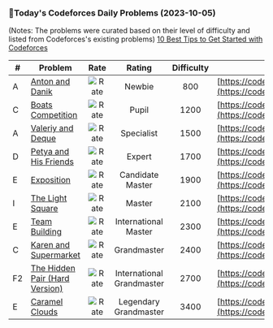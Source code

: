 ### 🌟Today's Codeforces Daily Problems (2023-10-05)
(Notes: The problems were curated based on their level of difficulty and listed from Codeforces's existing problems)
[10 Best Tips to Get Started with Codeforces](https://github.com/ika9810/Codeforces-Daily-Problems/blob/main/10%20Best%20Tips%20to%20Get%20Started%20with%20Codeforces.md)

| # | Problem | Rate| Rating | Difficulty | Contest |
|---| ----- | :--------: | :----------: | :----------: | ---------- |
|A|[Anton and Danik](https://codeforces.com/contest/734/problem/A)|![Rate](https://img.shields.io/badge/Newbie-800-lightgrey)|Newbie|800|[https://codeforces.com/contest/734](https://codeforces.com/contest/734)|
|C|[Boats Competition](https://codeforces.com/contest/1399/problem/C)|![Rate](https://img.shields.io/badge/Pupil-1200-brightgreen)|Pupil|1200|[https://codeforces.com/contest/1399](https://codeforces.com/contest/1399)|
|A|[Valeriy and Deque](https://codeforces.com/contest/1179/problem/A)|![Rate](https://img.shields.io/badge/Specialist-1500-9cf)|Specialist|1500|[https://codeforces.com/contest/1179](https://codeforces.com/contest/1179)|
|D|[Petya and His Friends](https://codeforces.com/contest/66/problem/D)|![Rate](https://img.shields.io/badge/Expert-1700-blue)|Expert|1700|[https://codeforces.com/contest/66](https://codeforces.com/contest/66)|
|E|[Exposition](https://codeforces.com/contest/6/problem/E)|![Rate](https://img.shields.io/badge/Candidate%20Master-1900-blueviolet)|Candidate Master|1900|[https://codeforces.com/contest/6](https://codeforces.com/contest/6)|
|I|[The Light Square](https://codeforces.com/contest/1218/problem/I)|![Rate](https://img.shields.io/badge/Master-2100-orange)|Master|2100|[https://codeforces.com/contest/1218](https://codeforces.com/contest/1218)|
|E|[Team Building](https://codeforces.com/contest/1316/problem/E)|![Rate](https://img.shields.io/badge/International%20Master-2300-orange)|International Master|2300|[https://codeforces.com/contest/1316](https://codeforces.com/contest/1316)|
|C|[Karen and Supermarket](https://codeforces.com/contest/815/problem/C)|![Rate](https://img.shields.io/badge/Grandmaster-2400-red)|Grandmaster|2400|[https://codeforces.com/contest/815](https://codeforces.com/contest/815)|
|F2|[The Hidden Pair (Hard Version)](https://codeforces.com/contest/1370/problem/F2)|![Rate](https://img.shields.io/badge/International%20Grandmaster-2700-red)|International Grandmaster|2700|[https://codeforces.com/contest/1370](https://codeforces.com/contest/1370)|
|E|[Caramel Clouds](https://codeforces.com/contest/833/problem/E)|![Rate](https://img.shields.io/badge/Legendary%20Grandmaster-3400-red)|Legendary Grandmaster|3400|[https://codeforces.com/contest/833](https://codeforces.com/contest/833)|
